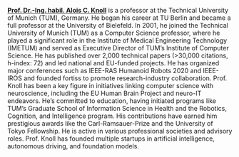 **[Prof. Dr.-Ing. habil. Alois C. Knoll](https://it-caesar.de/)** is a professor at the Technical University of Munich (TUM), Germany. 
He began his career at TU Berlin and became a full professor at the University of Bielefeld. 
In 2001, he joined the Technical University of Munich (TUM) as a Computer Science professor, where he played a significant role in the Institute of Medical Engineering Technology (IMETUM) and served as Executive Director of TUM’s Institute of Computer Science. 
He has published over 2,000 technical papers (>30,000 citations, h-index: 72) and led national and EU-funded projects. 
He has organized major conferences such as IEEE-RAS Humanoid Robots 2020 and IEEE-IROS and founded fortiss to promote research-industry collaboration. 
Prof. Knoll has been a key figure in initiatives linking computer science with neuroscience, including the EU Human Brain Project and neuro-IT endeavors.
He’s committed to education, having initiated programs like TUM’s Graduate School of Information Science in Health and the Robotics, Cognition, and Intelligence program. 
His contributions have earned him prestigious awards like the Carl-Ramsauer-Prize and the University of Tokyo Fellowship.
He is active in various professional societies and advisory roles. 
Prof. Knoll has founded multiple startups in artificial intelligence, autonomous driving, and foundation models.